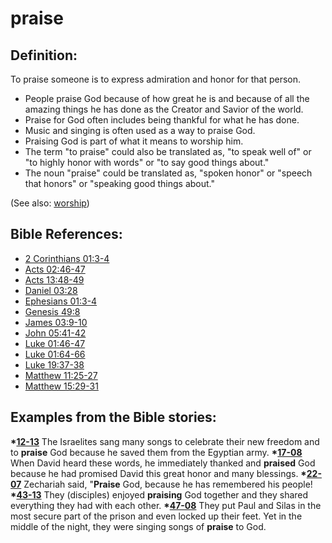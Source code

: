 # praise #

## Definition: ##

To praise someone is to express admiration and honor for that person.

* People praise God because of how great he is and because of all the amazing things he has done as the Creator and Savior of the world.
* Praise for God often includes being thankful for what he has done.
* Music and singing is often used as a way to praise God.
* Praising God is part of what it means to worship him.
* The term "to praise" could also be translated as, "to speak well of" or "to highly honor with words" or "to say good things about."
* The noun "praise" could be translated as, "spoken honor" or "speech that honors" or "speaking good things about." 

(See also: [worship](../kt/worship.md))

## Bible References: ##

* [2 Corinthians 01:3-4](https://door43.org/en/bible/notes/2co/01/03)
* [Acts 02:46-47](https://door43.org/en/bible/notes/act/02/46)
* [Acts 13:48-49](https://door43.org/en/bible/notes/act/13/48)
* [Daniel 03:28](https://door43.org/en/bible/notes/dan/03/28)
* [Ephesians 01:3-4](https://door43.org/en/bible/notes/eph/01/03)
* [Genesis 49:8](https://door43.org/en/bible/notes/gen/49/08)
* [James 03:9-10](https://door43.org/en/bible/notes/jas/03/09)
* [John 05:41-42](https://door43.org/en/bible/notes/jhn/05/41)
* [Luke 01:46-47](https://door43.org/en/bible/notes/luk/01/46)
* [Luke 01:64-66](https://door43.org/en/bible/notes/luk/01/64)
* [Luke 19:37-38](https://door43.org/en/bible/notes/luk/19/37)
* [Matthew 11:25-27](https://door43.org/en/bible/notes/mat/11/25)
* [Matthew 15:29-31](https://door43.org/en/bible/notes/mat/15/29)

## Examples from the Bible stories: ##

  __*[12-13](https://door43.org/en/obs/notes/frames/12-13)__ The Israelites sang many songs to celebrate their new freedom and to __praise__ God because he saved them from the Egyptian army.
  __*[17-08](https://door43.org/en/obs/notes/frames/17-08)__ When David heard these words, he immediately thanked and __praised__ God because he had promised David this great honor and many blessings. 
  __*[22-07](https://door43.org/en/obs/notes/frames/22-07)__ Zechariah said, "__Praise__ God, because he has remembered his people!
  __*[43-13](https://door43.org/en/obs/notes/frames/43-13)__ They (disciples) enjoyed __praising__ God together and they shared everything they had with each other.
  __*[47-08](https://door43.org/en/obs/notes/frames/47-08)__ They put Paul and Silas in the most secure part of the prison and even locked up their feet. Yet in the middle of the night, they were singing songs of __praise__ to God.



